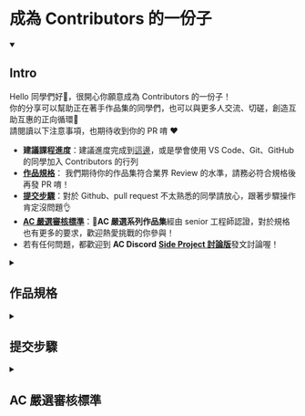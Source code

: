# 成為 Contributors 的一份子

<details id=0 open>
<summary><h2>Intro</h2></summary>
  
  Hello 同學們好👋，很開心你願意成為 Contributors 的一份子！</br>
  你的分享可以幫助正在著手作品集的同學們，也可以與更多人交流、切磋，創造互助互惠的正向循環🔄</br>
  請閱讀以下注意事項，也期待收到你的 PR 唷 ♥️</br>
  - **建議課程進度**：建議進度完成到[這邊](https://lighthouse.alphacamp.co/courses/99/units/20698)，或是學會使用 VS Code、Git、GitHub 的同學加入 Contributors 的行列
  - [**作品規格**](https://github.com/annwangtwn/SideProjects/blob/main/Contributing.md#%E4%BD%9C%E5%93%81%E8%A6%8F%E6%A0%BC)： 我們期待你的作品集符合業界 Review 的水準，請務必符合規格後再發 PR 唷！
  - [**提交步驟**](https://github.com/annwangtwn/SideProjects/blob/main/Contributing.md#%E6%8F%90%E4%BA%A4%E6%AD%A5%E9%A9%9F)：對於 Github、pull request 不太熟悉的同學請放心，跟著步驟操作肯定沒問題👌
  - [**AC 嚴選審核標準**](https://github.com/annwangtwn/SideProjects/blob/main/Contributing.md#ac-%E5%9A%B4%E9%81%B8%E5%AF%A9%E6%A0%B8%E6%A8%99%E6%BA%96)：**💎AC 嚴選系列作品集**經由 senior 工程師認證，對於規格也有更多的要求，歡迎熱愛挑戰的你參與！</br>
  - 若有任何問題，都歡迎到 **AC Discord** [**Side Project 討論版**](https://discord.com/channels/925294714217967647/945251914868727858)發文討論喔！</br>
  
</details>

<details id=1>
  <summary><h2>作品規格</h2></summary>
  
  - 作品集須上傳到自己的 GitHub Page
  - Repo 須建立 README 檔案，內容包含
    - 專案簡介
    - 畫面截圖 (前端務必檢附，後端若無畫面可不附)
    - Demo 網址 (若有)
    - 安裝執行步驟
    - 聯繫方式
  - *️⃣資源參考：[GitHub About READMEs](https://docs.github.com/en/repositories/managing-your-repositorys-settings-and-features/customizing-your-repository/about-readmes)、[README-Template](https://gist.github.com/PurpleBooth/109311bb0361f32d87a2) 以及 AC 學姐小儒的 [GitHub Page](https://github.com/HsiaooooooJu/parkit)
  </details>
  
<details id=2>
  <summary><h2>提交步驟</h2></summary>
</details>
  
<details id=3>
  <summary><h2>AC 嚴選審核標準</h2></summary>
  這邊請 Sunny 協助🙂
</details>
